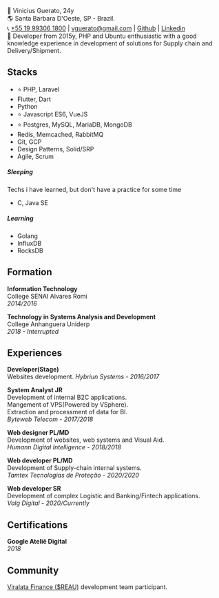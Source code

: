 👦 Vinicius Guerato, 24y  
🌎 Santa Barbara D'Oeste, SP - Brazil.  
📞 [+55 19 99306 1800](https://api.whatsapp.com/send?phone=5519993061800) | vguerato@gmail.com | [Github](https://github.com/vguerato/about-me) | [Linkedin](https://www.linkedin.com/in/vinicius-guerato/)  
👋 Developer from 2015y, PHP and Ubuntu enthusiastic with a good knowledge experience in development of solutions for Supply chain and Delivery/Shipment.

## Stacks

- ⭐ PHP, Laravel 
- Flutter, Dart
- Python
- ⭐ Javascript ES6, VueJS
- ⭐ Postgres, MySQL, MariaDB, MongoDB
- Redis, Memcached, RabbitMQ 
- Git, GCP
- Design Patterns, Solid/SRP
- Agile, Scrum

##### Sleeping
Techs i have learned, but don't have a practice for some time

- C, Java SE

##### Learning

- Golang
- InfluxDB
- RocksDB

## Formation

**Information Technology**  
College SENAI Alvares Romi  
*2014/2016*  

**Technology in Systems Analysis and Development**  
College Anhanguera Uniderp  
*2018 - Interrupted*  

## Experiences

**Developer(Stage)**   
Websites development. 
*Hybriun Systems - 2016/2017* 

**System Analyst JR**     
Development of internal B2C applications.   
Mangement of VPS(Powered by VSphere).   
Extraction and processment of data for BI.    
*Byteweb Telecom - 2017/2018* 

**Web designer PL/MD**    
Development of websites, web systems and Visual Aid.    
*Humann Digital Intelligence - 2018/2018*  

**Web developer PL/MD**    
Development of Supply-chain internal systems.    
*Tamtex Tecnologias de Proteção - 2020/2020*  

**Web developer SR**  
Development of complex Logistic and Banking/Fintech applications.  
*Valg Digital - 2020/Currently*   

## Certifications

**Google Ateliê Digital**  
*2018*  

## Community

[Viralata Finance ($REAU)](https://viralata.finance/) development team participant.
